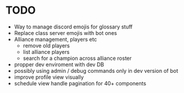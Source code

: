 # TODO

- Way to manage discord emojis for glossary stuff
- Replace class server emojis with bot ones
- Alliance management, players etc
    - remove old players
    - list alliance players
    - search for a champion across alliance roster
- propper dev enviroment with dev DB
- possibly using admin / debug commands only in dev version of bot
- improve profile view visually
- schedule view handle pagination for 40+ components